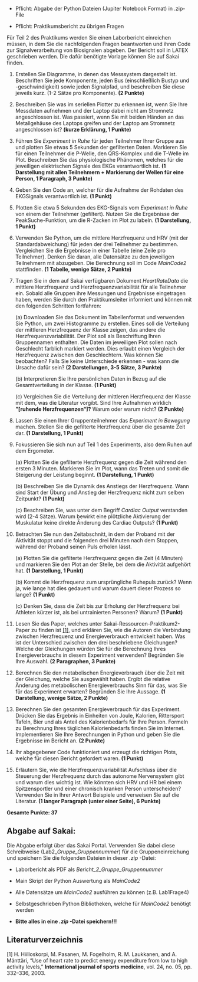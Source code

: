   - Pflicht: Abgabe der Python Dateien (Jupiter Notebook Format) in .zip-File

  - Pflicht: Praktikumsbericht zu übrigen Fragen

Für Teil 2 des Praktikums werden Sie einen Laborbericht einreichen müssen, in dem Sie die nachfolgenden Fragen beantworten und ihren Code zur Signalverarbeitung von Biosignalen abgeben. Der Bericht soll in LATEX geschrieben werden. Die dafür benötigte Vorlage können Sie auf Sakai finden.

1. Erstellen Sie Diagramme, in denen das Messsystem dargestellt ist. Beschriften Sie jede Komponente, jeden Bus (einschließlich Bustyp und -geschwindigkeit) sowie jeden Signalpfad, und beschreiben Sie diese jeweils kurz. (1-2 Sätze pro Komponente). **(2 Punkte)**

2. Beschreiben Sie was im seriellen Plotter zu erkennen ist, wenn Sie Ihre Messdaten aufnehmen und der Laptop dabei nicht am Stromnetz angeschlossen ist. Was passiert, wenn Sie mit beiden Händen an das Metallgehäuse des Laptops greifen und der Laptop am Stromnetz angeschlossen ist? **(kurze Erklärung, 1 Punkte)**

3. Führen Sie *Experiment in Ruhe* für jeden Teilnehmer Ihrer Gruppe aus und plotten Sie etwas 5 Sekunden der gefilterten Daten.
Markieren Sie für einen Teilnehmer die P-Welle, den QRS-Komplex und
die T-Welle im Plot. Beschreiben Sie das physiologische Phänomen, welches für die jeweiligen elektrischen Signale des EKGs verantwortlich ist. **(1 Darstellung mit allen Teilnehmern + Markierung der Wellen für eine Person, 1 Paragraph, 3 Punkte)**

4. Geben Sie den Code an, welcher für die Aufnahme der Rohdaten des EKGSignals verantwortlich ist. **(1 Punkt)**

5. Plotten Sie etwa 5 Sekunden des EKG-Signals vom *Experiment in Ruhe*
von einem der Teilnehmer (gefiltert). Nutzen Sie die Ergebnisse der PeakSuche-Funktion, um die R-Zacken im Plot zu labeln. **(1 Darstellung, 1 Punkt)**

6. Verwenden Sie Python, um die mittlere Herzfrequenz und HRV (mit der
Standardabweichung) für jeden der drei Teilnehmer zu bestimmen. Vergleichen Sie die Ergebnisse in einer Tabelle (eine Zeile pro Teilnehmer). Denken
Sie daran, alle Datensätze zu den jeweiligen Teilnehmern mit abzugeben.
Die Berechnung soll im Code *MainCode2* stattfinden. **(1 Tabelle, wenige Sätze, 2 Punkte)**

7. Tragen Sie in dem auf Sakai verfügbaren Dokument *HeartRateData* die
mittlere Herzfrequenz und Herzfrequenzvariabilität für alle Teilnehmer ein. Sobald alle Gruppen ihre Messungen und Ergebnisse eingetragen haben,
werden Sie durch den Praktikumsleiter informiert und können mit den folgenden Schritten fortfahren:

    (a) Downloaden Sie das Dokument im Tabellenformat und verwenden Sie
Python, um zwei Histogramme zu erstellen. Eines soll die Verteilung
der mittleren Herzfrequenz der Klasse zeigen, das andere die Herzfrequenzvariabilität. Der Plot soll als Beschriftung Ihren Gruppennamen enthalten. Die Daten im jeweiligen Plot sollen nach Geschlecht farblich markiert werden. Dies erlaubt einen Vergleich der Herzfrequenz
zwischen den Geschlechtern. Was können Sie beobachten? Falls Sie
keine Unterschiede erkennen - was kann die Ursache dafür sein? **(2 Darstellungen, 3-5 Sätze, 3 Punkte)**

    (b) Interpretieren Sie Ihre persönlichen Daten in Bezug auf die Gesamtverteilung in der Klasse. **(1 Punkt)**

    (c) Vergleichen Sie die Verteilung der mittleren Herzfrequenz der Klasse mit dem, was die Literatur vorgibt. Sind Ihre Aufnahmen wirklich **”[ruhende Herzfrequenzen“]?** Warum oder warum nicht? **(2 Punkte)**

8. Lassen Sie einen Ihrer Gruppenteilnehmer das *Experiment in Bewegung* machen. Stellen Sie die gefilterte Herzfrequenz über die gesamte Zeit dar. **(1 Darstellung, 1 Punkt)**

9. Fokussieren Sie sich nun auf Teil 1 des Experiments, also dem Ruhen auf dem Ergometer.

    (a) Plotten Sie die gefilterte Herzfrequenz gegen die Zeit während den ersten 3 Minuten. Markieren Sie im Plot, wann das Treten und somit die Steigerung der Leistung beginnt. **(1 Darstellung, 1 Punkt)**

    (b) Beschreiben Sie die Dynamik des Anstiegs der Herzfrequenz. Wann
sind Start der Übung und Anstieg der Herzfrequenz nicht zum selben Zeitpunkt? **(1 Punkt)**

    (c) Beschreiben Sie, was unter dem Begriff *Cardiac Output* verstanden wird (2-4 Sätze). Warum bewirkt eine plötzliche Aktivierung der Muskulatur keine direkte Änderung des Cardiac Outputs?  **(1 Punkt)**

10. Betrachten Sie nun den Zeitabschnitt, in dem der Proband mit der Aktivität stoppt und die folgenden drei Minuten nach dem Stoppen, während der Proband seinen Puls erholen lässt.

    (a) Plotten Sie die gefilterte Herzfrequenz gegen die Zeit (4 Minuten) und markieren Sie den Plot an der Stelle, bei dem die Aktivität aufgehört hat. **(1 Darstellung, 1 Punkt)**

    (b) Kommt die Herzfrequenz zum ursprüngliche Ruhepuls zurück? Wenn
ja, wie lange hat dies gedauert und warum dauert dieser Prozess so
lange? **(1 Punkt)**
  
    (c) Denken Sie, dass die Zeit bis zur Erholung der Herzfrequenz bei Athleten kürzer ist, als bei untrainierten Personen? Warum? **(1 Punkt)**

11. Lesen Sie das Paper, welches unter Sakai-Ressourcen-Praktikum2-Paper zu finden ist [[1]](#1), und erklären Sie, wie die Autoren die Verbindung zwischen Herzfrequenz und Energieverbrauch entwickelt haben. Was ist der Unterschied zwischen den drei beschriebene Gleichungen? Welche der Gleichungen würden Sie für die Berechnung Ihres Energieverbrauchs in diesem Experiment verwenden? Begründen Sie Ihre Auswahl. **(2 Paragraphen, 3 Punkte)**

12. Berechnen Sie den metabolischen Energieverbrauch über die Zeit mit der Gleichung, welche Sie ausgewählt haben. Ergibt die relative Änderung des metabolischen Energieverbrauchs Sinn für das, was Sie für das Experiment erwarten? Begründen Sie Ihre Aussage. **(1 Darstellung, wenige Sätze, 2 Punkte)**

13. Berechnen Sie den gesamten Energieverbrauch für das Experiment. Drücken Sie das Ergebnis in Einheiten von Joule, Kalorien, Rittersport Tafeln, Bier und als Anteil des Kalorienbedarfs für Ihre Person. Formeln zu Berechnung Ihres täglichen Kalorienbedarfs finden Sie im Internet. Implementieren Sie Ihre Berechnungen in Python und geben Sie die Ergebnisse im Bericht an.
**(2 Punkte)**

14. Ihr abgegebener Code funktioniert und erzeugt die richtigen Plots, welche für diesen Bericht gefordert waren. **(1 Punkt)**

15. Erläutern Sie, wie die Herzfrequenzvariabilität Aufschluss über die Steuerung der Herzfrequenz durch das autonome Nervensystem gibt und warum dies wichtig ist. Wie könnten sich HRV und HR bei einem Spitzensportler und einer chronisch kranken Person unterscheiden? Verwenden Sie in Ihrer Antwort Beispiele und verweisen Sie auf die Literatur. **(1 langer Paragraph (unter einer Seite), 6 Punkte)**

**Gesamte Punkte: 37**

## **Abgabe auf Sakai:**
Die Abgabe erfolgt über das Sakai Portal. Verwenden Sie dabei diese Schreibweise (Lab2_*Gruppe_Gruppennummer*) für die Gruppeneinreichung und speichern Sie die
folgenden Dateien in dieser *.zip* -Datei:

  - Laborbericht als PDF als *Bericht_2_Gruppe_Gruppennummer*

  - Main Skript der Python Auswertung als *MainCode2*

  - Alle Datensätze um *MainCode2* ausführen zu können (z.B. Lab1Frage4)

  - Selbstgeschrieben Python Bibliotheken, welche für *MainCode2* benötigt
werden

  - **Bitte alles in eine *.zip* -Datei speichern!!!**

## **Literaturverzeichnis**
<a id="1">[1]</a> 
H. Hiilloskorpi, M. Pasanen, M. Fogelholm, R. M. Laukkanen, and
A. Mänttäri, “Use of heart rate to predict energy expenditure from low to
high activity levels,” **International journal of sports medicine**, vol. 24,
no. 05, pp. 332–336, 2003.

